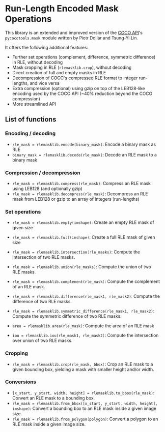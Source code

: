 # Run-Length Encoded Mask Operations

This library is an extended and improved version of the [COCO API](https://github.com/cocodataset/cocoapi)'s `pycocotools.mask` module written by Piotr Dollár and Tsung-Yi Lin.

It offers the following additional features:

- Further set operations (complement, difference, symmetric difference) in RLE, without decoding
- Mask cropping in RLE (`rlemasklib.crop`), without decoding
- Direct creation of full and empty masks in RLE
- Decompression of COCO's compressed RLE format to integer run-lengths, and vice versa
- Extra compression (optional) using gzip on top of the LEB128-like encoding used by the COCO API (~40% reduction beyond
  the COCO compression)
- More streamlined API

## List of functions

### Encoding / decoding
- `rle_mask = rlemasklib.encode(binary_mask)`: Encode a binary mask as RLE
- `binary_mask = rlemasklib.decode(rle_mask)`: Decode an RLE mask to a binary mask

### Compression / decompression
- `rle_mask = rlemasklib.compress(rle_mask)`: Compress an RLE mask using LEB128 (and optionally gzip)
- `rle_mask = rlemasklib.decompress(rle_mask)`: Decompress an RLE mask from LEB128 or gzip to an array of integers (run-lengths)

### Set operations
- `rle_mask = rlemasklib.empty(imshape)`: Create an empty RLE mask of given size
- `rle_mask = rlemasklib.full(imshape)`: Create a full RLE mask of given size
- `rle_mask = rlemasklib.intersection(rle_masks)`: Compute the intersection of two RLE masks.
- `rle_mask = rlemasklib.union(rle_masks)`: Compute the union of two RLE masks.
- `rle_mask = rlemasklib.complement(rle_mask)`: Compute the complement of an RLE mask.
- `rle_mask = rlemasklib.difference(rle_mask1, rle_mask2)`: Compute the difference of two RLE masks.
- `rle_mask = rlemasklib.symmetric_difference(rle_mask1, rle_mask2)`: Compute the symmetric difference of two RLE masks.

- `area = rlemasklib.area(rle_mask)`: Compute the area of an RLE mask
- `iou = rlemasklib.iou(rle_mask1, rle_mask2)`: Compute the intersection over union of two RLE masks.

### Cropping
- `rle_mask = rlemasklib.crop(rle_mask, bbox)`: Crop an RLE mask to a given bounding box, yielding a mask with smaller height and/or width.

### Conversions
- `[x_start, y_start, width, height] = rlemasklib.to_bbox(rle_mask)`: Convert an RLE mask to a bounding box.
- `rle_mask = rlemasklib.from_bbox([x_start, y_start, width, height], imshape)`: Convert a bounding box to an RLE mask inside a given image size.
- `rle_mask = rlemasklib.from_polygon(polygon)`: Convert a polygon to an RLE mask inside a given image size.
